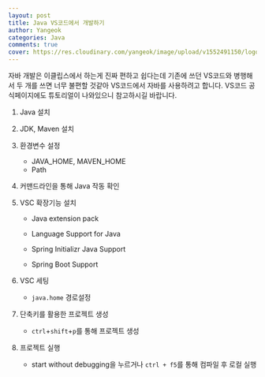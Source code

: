 ```yaml
---
layout: post
title: Java VS코드에서 개발하기
author: Yangeok
categories: Java
comments: true
cover: https://res.cloudinary.com/yangeok/image/upload/v1552491150/logo/posts/javsc.jpg
---
```


자바 개발은 이클립스에서 하는게 진짜 편하고 쉽다는데 기존에 쓰던 VS코드와 병행해서 두 개를 쓰면 너무 불편할 것같아 VS코드에서 자바를 사용하려고 합니다. VS코드 공식페이지에도 튜토리얼이 나와있으니 참고하시길 바랍니다.

1. Java 설치
2. JDK, Maven 설치
3. 환경변수 설정
   - JAVA_HOME, MAVEN_HOME
   - Path
4. 커맨드라인을 통해 Java 작동 확인
5. VSC 확장기능 설치

   - Java extension pack

   - Language Support for Java
   - Spring Initializr Java Support
   - Spring Boot Support

6. VSC 세팅
   - `java.home` 경로설정
7. 단축키를 활용한 프로젝트 생성
   - `ctrl`+`shift`+`p`를 통해 프로젝트 생성
8. 프로젝트 실행
   - start without debugging을 누르거나 `ctrl + f5`를 통해 컴파일 후 로컬 실행
